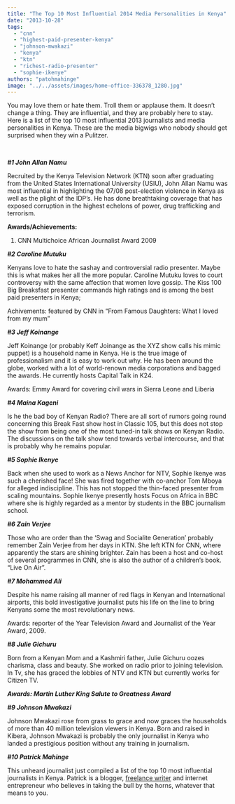 ```yaml
---
title: "The Top 10 Most Influential 2014 Media Personalities in Kenya"
date: "2013-10-28"
tags: 
  - "cnn"
  - "highest-paid-presenter-kenya"
  - "johnson-mwakazi"
  - "kenya"
  - "ktn"
  - "richest-radio-presenter"
  - "sophie-ikenye"
authors: "patohmahinge"
image: "../../assets/images/home-office-336378_1280.jpg"
---
```


You may love them or hate them. Troll them or applause them. It doesn’t change a thing. They are influential, and they are probably here to stay. Here is a list of the top 10 most influential 2013 journalists and media personalities in Kenya. These are the media bigwigs who nobody should get surprised when they win a Pulitzer.

 

**_#1 John Allan Namu_**

Recruited by the Kenya Television Network (KTN) soon after graduating from the United States International University (USIU), John Allan Namu was most influential in highlighting the 07/08 post-election violence in Kenya as well as the plight of the IDP’s. He has done breathtaking coverage that has exposed corruption in the highest echelons of power, drug trafficking and terrorism.

**Awards/Achievements:**

1. CNN Multichoice African Journalist Award 2009

**_#2 Caroline Mutuku_**

Kenyans love to hate the sashay and controversial radio presenter. Maybe this is what makes her all the more popular. Caroline Mutuku loves to court controversy with the same affection that women love gossip. The Kiss 100 Big Breaksfast presenter commands high ratings and is among the best paid presenters in Kenya;

Achivements: featured by CNN in “From Famous Daughters: What I loved from my mum”

**_#3 Jeff Koinange_**

Jeff Koinange (or probably Keff Joinange as the XYZ show calls his mimic puppet) is a household name in Kenya. He is the true image of professionalism and it is easy to work out why. He has been around the globe, worked with a lot of world-renown media corporations and bagged the awards. He currently hosts Capital Talk in K24.

Awards: Emmy Award for covering civil wars in Sierra Leone and Liberia

**_#4 Maina Kageni_**

Is he the bad boy of Kenyan Radio? There are all sort of rumors going round concerning this Break Fast show host in Classic 105, but this does not stop the show from being one of the most tuned-in talk shows on Kenyan Radio. The discussions on the talk show tend towards verbal intercourse, and that is probably why he remains popular.

**_#5 Sophie Ikenye_**

Back when she used to work as a News Anchor for NTV, Sophie Ikenye was such a cherished face! She was fired together with co-anchor Tom Mboya for alleged indiscipline. This has not stopped the thin-faced presenter from scaling mountains. Sophie Ikenye presently hosts Focus on Africa in BBC where she is highly regarded as a mentor by students in the BBC journalism school.

**_#6 Zain Verjee_**

Those who are order than the ‘Swag and Socialite Generation’ probably remember Zain Verjee from her days in KTN. She left KTN for CNN, where apparently the stars are shining brighter. Zain has been a host and co-host of several programmes in CNN, she is also the author of a children’s book. “Live On Air”.

**_#7 Mohammed Ali_**

Despite his name raising all manner of red flags in Kenyan and International airports, this bold investigative journalist puts his life on the line to bring Kenyans some the most revolutionary news.

Awards: reporter of the Year Television Award and Journalist of the Year Award, 2009.

**_#8 Julie Gichuru_**

Born from a Kenyan Mom and a Kashmiri father, Julie Gichuru oozes charisma, class and beauty. She worked on radio prior to joining television. In Tv, she has graced the lobbies of NTV and KTN but currently works for Citizen TV.

_**Awards: Martin Luther King Salute to Greatness Award**_

**_#9 Johnson Mwakazi_**

Johnson Mwakazi rose from grass to grace and now graces the households of more than 40 million television viewers in Kenya. Born and raised in Kibera, Johnson Mwakazi is probably the only journalist in Kenya who landed a prestigious position without any training in journalism.

**_#10 Patrick Mahinge_**

This unheard journalist just compiled a list of the top 10 most influential journalists in Kenya. Patrick is a blogger, [freelance writer](https://mahinge.com/can-make-money-freelancing-kenya/ "freelance writing jobs in Kenya") and internet entrepreneur who believes in taking the bull by the horns, whatever that means to you.
